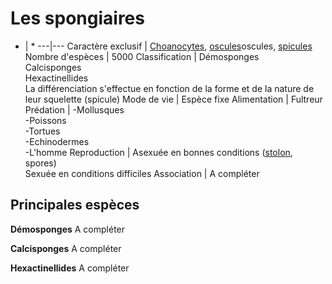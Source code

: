# Les spongiaires

* | *
 ---|--- 
 Caractère exclusif | [Choanocytes](../glossaire/glossaire.md#choanocytes), [oscules](../glossaire/glossaire.md#oscules)oscules, [spicules](../glossaire/glossaire.md#spicules)
 Nombre d'espèces | 5000
 Classification |  Démosponges <br/>Calcisponges<br/>Hexactinellides<br/>La différenciation s'effectue en fonction de la forme et de la nature de leur squelette (spicule)
 Mode de vie | Espèce fixe
 Alimentation | Fultreur
 Prédation | -Mollusques <br/>-Poissons <br/>-Tortues <br/>-Echinodermes <br/>-L'homme
 Reproduction | Asexuée en bonnes conditions ([stolon](../glossaire/glossaire.md#stolon), spores) <br/> Sexuée en conditions difficiles
 Association | A compléter
 
## Principales espèces

**Démosponges**
A compléter

**Calcisponges**
A compléter

**Hexactinellides**
A compléter
